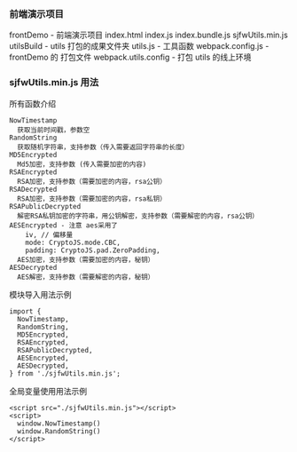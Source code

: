 ### 前端演示项目

frontDemo - 前端演示项目
  index.html
  index.js
  index.bundle.js
  sjfwUtils.min.js
utilsBuild - utils 打包的成果文件夹
utils.js - 工具函数
webpack.config.js - frontDemo 的 打包文件
webpack.utils.config - 打包 utils 的线上环境

### sjfwUtils.min.js 用法

所有函数介绍

```
NowTimestamp
  获取当前时间戳，参数空
RandomString
  获取随机字符串，支持参数（传入需要返回字符串的长度）
MD5Encrypted
  Md5加密，支持参数 (传入需要加密的内容)
RSAEncrypted
  RSA加密，支持参数（需要加密的内容，rsa公钥）
RSADecrypted
  RSA加密，支持参数（需要加密的内容，rsa私钥）
RSAPublicDecrypted
  解密RSA私钥加密的字符串，用公钥解密，支持参数（需要解密的内容，rsa公钥）
AESEncrypted - 注意 aes采用了
    iv, // 偏移量
    mode: CryptoJS.mode.CBC,
    padding: CryptoJS.pad.ZeroPadding,
  AES加密，支持参数（需要加密的内容，秘钥）
AESDecrypted
  AES解密，支持参数（需要解密的内容，秘钥）
```

模块导入用法示例

```
import {
  NowTimestamp,
  RandomString,
  MD5Encrypted,
  RSAEncrypted,
  RSAPublicDecrypted,
  AESEncrypted,
  AESDecrypted,
} from './sjfwUtils.min.js';
```

全局变量使用用法示例

```
<script src="./sjfwUtils.min.js"></script>
<script>
  window.NowTimestamp()
  window.RandomString()
</script>
```
